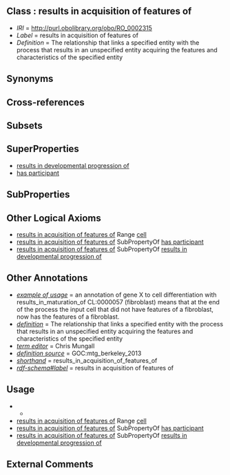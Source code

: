 
## Class : results in acquisition of features of

 * *IRI* = http://purl.obolibrary.org/obo/RO_0002315
 * *Label* = results in acquisition of features of
 * *Definition* = The relationship that links a specified entity with the process that results in an unspecified entity acquiring the features and characteristics of the specified entity

## Synonyms


## Cross-references


## Subsets


## SuperProperties

 * [results in developmental progression of](../../RO/95/RO_0002295.md)
 * [has participant](../../RO/57/RO_0000057.md)

## SubProperties


## Other Logical Axioms

 * [results in acquisition of features of](../../RO/15/RO_0002315.md) Range [cell](../../CL/00/CL_0000000.md)
 * [results in acquisition of features of](../../RO/15/RO_0002315.md) SubPropertyOf [has participant](../../RO/57/RO_0000057.md)
 * [results in acquisition of features of](../../RO/15/RO_0002315.md) SubPropertyOf [results in developmental progression of](../../RO/95/RO_0002295.md)

## Other Annotations

 * *[example of usage](../../IAO/12/IAO_0000112.md)* = an annotation of gene X to cell differentiation with results_in_maturation_of CL:0000057 (fibroblast) means that at the end of the process the input cell that did not have features of a fibroblast, now has the features of a fibroblast.
 * *[definition](../../IAO/15/IAO_0000115.md)* = The relationship that links a specified entity with the process that results in an unspecified entity acquiring the features and characteristics of the specified entity
 * *[term editor](../../IAO/17/IAO_0000117.md)* = Chris Mungall
 * *[definition source](../../IAO/19/IAO_0000119.md)* = GOC:mtg_berkeley_2013
 * *[shorthand](../../nd/oboInOwl#shorthand.md)* = results_in_acquisition_of_features_of
 * *[rdf-schema#label](../../el/rdf-schema#label.md)* = results in acquisition of features of

## Usage

 * -
 * [results in acquisition of features of](../../RO/15/RO_0002315.md) Range [cell](../../CL/00/CL_0000000.md)
 * [results in acquisition of features of](../../RO/15/RO_0002315.md) SubPropertyOf [has participant](../../RO/57/RO_0000057.md)
 * [results in acquisition of features of](../../RO/15/RO_0002315.md) SubPropertyOf [results in developmental progression of](../../RO/95/RO_0002295.md)

## External Comments

